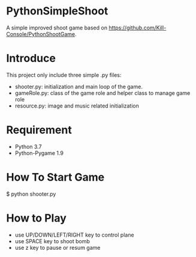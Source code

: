 # PythonSimpleShoot
A simple improved shoot game based on https://github.com/Kill-Console/PythonShootGame.

# Introduce
This project only include three simple .py files:

* shooter.py: initialization and main loop of the game.
* gameRole.py: class of the game role and helper class to manage game role
* resource.py: image and music related initialization

# Requirement
* Python 3.7
* Python-Pygame 1.9

# How To Start Game
$ python shooter.py

# How to Play
* use UP/DOWN/LEFT/RIGHT key to control plane
* use SPACE key to shoot bomb
* use z key to pause or resum game
